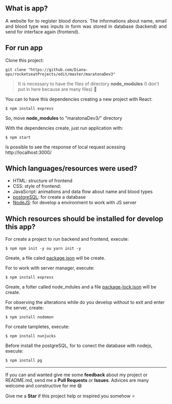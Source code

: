 ## What is app? 

<p align="justify"> 
  A website for to register blood donors. The informations about name, email and  blood type was inputs in form was stored in database (backend) and send for interface again (frontend).
</p>

## For run app

Clone this project:

```
git clone "https://github.com/Diana-ops/rocketseatProjects/edit/master/maratonaDev3"
```

> It is necessary to have the files of directory **node_modules** (I don't put in here because are many files) :grimacing:

You can to have this dependencies creating a new project with React:

```
$ npm install express
```

So, move **node_modules** to "maratonaDev3/" directory

With the dependencies create, just run application with:

```
$ npm start
```
Is possible to see the response of local request acessing http://localhost:3000/

## Which languages/resources were used?

- HTML: structure of frontend
- CSS: style of frontend:
- JavaScript: animations and data flow about name and blood types 
- [postgreSQL](https://www.postgresql.org/download/): for create a database 
- [NodeJS](https://nodejs.org/en/): for develop a environment to work with JS server

## Which resources should be installed for develop this app?

For create a project to run backend and frontend, execute: 
```
$ npm npm init -y ou yarn init -y
```
Greate, a file caled [package.json](https://github.com/Diana-ops/rocketseatProjects/blob/master/maratonaDev3/package.json) will be create.

For to work with server manager, execute: 
```
$ npm install express
```
Greate, a folter called node_mdules and a file [package-lock.json](https://github.com/Diana-ops/rocketseatProjects/blob/master/maratonaDev3/package-lock.json) will be create.

For observing the alterations while do you develop without to exit and enter the server, create:
```
$ npm install nodemon 
```

For create tampletes, execute:
```
$ npm install nunjucks
```

Before install the postgreSQL, for to conect the database with nodejs, execute:
```
$ npm install pg
```
<hr>

If you can and wanted give me some **feedback** about my project or README.md, send me a **Pull Requests** or **Issues**. Advices are many welcome and constructive for me :smile:

Give me a **Star** if this project help or inspired you somehow :star:
